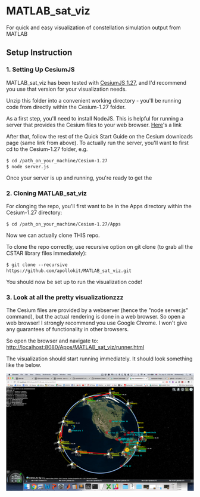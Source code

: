 # MATLAB_sat_viz
For quick and easy visualization of constellation simulation output from MATLAB

## Setup Instruction

### 1. Setting Up CesiumJS

MATLAB_sat_viz has been tested with [CesiumJS 1.27](https://cesiumjs.org/downloads.html), and I'd recommend you use that version for your visualization needs.

Unzip this folder into a convenient working directory - you'll be running code from directly within the Cesium-1.27 folder.

As a first step, you'll need to install NodeJS. This is helpful for running a server that provides the Cesium files to your web browser. [Here](https://nodejs.org/en/)'s a link

After that, follow the rest of the Quick Start Guide on the Cesium downloads page (same link from above). To actually run the server, you'll want to first cd to the Cesium-1.27 folder, e.g.

```
$ cd /path_on_your_machine/Cesium-1.27
$ node server.js
```

Once your server is up and running, you're ready to get the




### 2. Cloning MATLAB_sat_viz

For clonging the repo, you'll first want to be in the Apps directory within the Cesium-1.27 directory:

```
$ cd /path_on_your_machine/Cesium-1.27/Apps
```

Now we can actually clone THIS repo.

To clone the repo correctly, use recursive option on git clone (to grab all the CSTAR library files immediately):

```
$ git clone --recursive https://github.com/apollokit/MATLAB_sat_viz.git
```

You should now be set up to run the visualization code!

### 3. Look at all the pretty visualizationzzz

The Cesium files are provided by a webserver (hence the "node server.js" command), but the actual rendering is done in a web browser. So open a web browser! I strongly recommend you use Google Chrome. I won't give any guarantees of functionality in other browsers.

So open the browser and navigate to: [http://localhost:8080/Apps/MATLAB_sat_viz/runner.html](http://localhost:8080/Apps/MATLAB_sat_viz/runner.html)

The visualization should start running immediately. It should look something like the below.

![Viz image](viz_shot.png)
